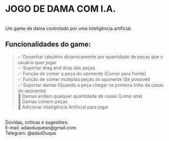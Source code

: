 # JOGO DE DAMA COM I.A.
<br />
Um game de dama controlado por uma inteligência artificial.<br/>

## Funcionalidades do game:

> :white_check_mark: Desenhar tabuleiro dinamicamente por quantidade de peças que o usuário quer jogar <br/>
> :white_check_mark: Suportar drag and drop das peças <br/>
> :white_check_mark: Função de comer a peça do oponente (Comer para frente) <br/>
> :white_check_mark: Função de comer múltiplas peças do oponente (Se possível) <br/>
> :white_check_mark: Suportar damas (Quando a peça chegar na primeira linha de casas do oponente) <br/>
> :no_entry_sign: Damas andam qualquer quantidade de casas (Linha reta) <br/>
> :no_entry_sign: Damas comem peças <br/>
> :no_entry_sign: Adicionar inteligência Artificial para jogar <br/>

<br />
Dúvidas, críticas e sugestões:<br>
E-mail: adaoduquesn@gmail.com<br>
Telegram: @adaoDuque <br>



